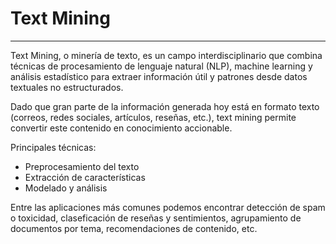 # Text Mining

---

Text Mining, o minería de texto, es un campo interdisciplinario que combina técnicas de procesamiento de lenguaje natural (NLP), machine learning y análisis estadístico para extraer información útil y patrones desde datos textuales no estructurados.

Dado que gran parte de la información generada hoy está en formato texto (correos, redes sociales, artículos, reseñas, etc.), text mining permite convertir este contenido en conocimiento accionable.

Principales técnicas:

- Preprocesamiento del texto
- Extracción de características
- Modelado y análisis

Entre las aplicaciones más comunes podemos encontrar detección de spam o toxicidad, claseficación de reseñas y sentimientos, agrupamiento de documentos por tema, recomendaciones de contenido, etc.
